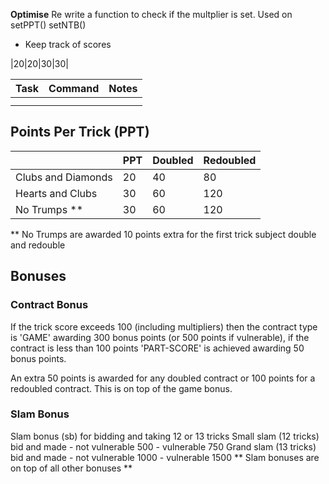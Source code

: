 **Optimise**
Re write a function to check if the multplier is set. Used on setPPT() setNTB()

- Keep track of scores


|20|20|30|30|

| Task | Command | Notes |
| :--- | :------ | :---- |
|      |         |       |
|      |         |       |


## Points Per Trick (PPT)

|                    | PPT  | Doubled | Redoubled |
| :----------------- | :--- | :------ | :-------- |
| Clubs and Diamonds | 20   | 40      | 80        |
| Hearts and Clubs   | 30   | 60      | 120       |
| No Trumps **       | 30   | 60      | 120       |

** No Trumps are awarded 10 points extra for the first trick subject double and redouble


## Bonuses

### Contract Bonus



If the trick score exceeds 100 (including multipliers) then the contract type is 'GAME' awarding 300 bonus points (or 500 points if vulnerable), if the contract is less than 100 points 'PART-SCORE' is achieved awarding 50 bonus points.

An extra 50 points is awarded for any doubled contract or 100 points for a redoubled contract. This is on top of the game bonus.
    
### Slam Bonus

Slam bonus (sb) for bidding and taking 12 or 13 tricks 
Small slam (12 tricks) bid and made   - not vulnerable 500
                                       - vulnerable 750
Grand slam (13 tricks) bid and made   - not vulnerable 1000
                                      - vulnerable 1500
** Slam bonuses are on top of all other bonuses **